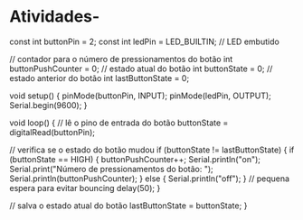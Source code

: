 # Atividades-
const int buttonPin = 2;
const int ledPin = LED_BUILTIN; // LED embutido

// contador para o número de pressionamentos do botão
int buttonPushCounter = 0;
// estado atual do botão
int buttonState = 0;
// estado anterior do botão
int lastButtonState = 0;

void setup() {
  pinMode(buttonPin, INPUT);
  pinMode(ledPin, OUTPUT);
  Serial.begin(9600);
}

void loop() {
  // lê o pino de entrada do botão
  buttonState = digitalRead(buttonPin);
  
  // verifica se o estado do botão mudou
  if (buttonState != lastButtonState) {
    if (buttonState == HIGH) {
      buttonPushCounter++;
      Serial.println("on");
      Serial.print("Número de pressionamentos do botão: ");
      Serial.println(buttonPushCounter);
    } else {
      Serial.println("off");
    }
    // pequena espera para evitar bouncing
    delay(50);
  }
  
  // salva o estado atual do botão
  lastButtonState = buttonState;
}
